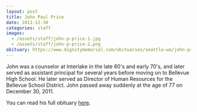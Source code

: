 ```yaml
---
layout: post
title: John Paul Price
date: 2011-12-30
categories: staff
images:
  - /assets/staff/john-p-price-1.jpg
  - /assets/staff/john-p-price-2.png
obituary: https://www.dignitymemorial.com/obituaries/seattle-wa/john-price-4946483
---
```

John was a counselor at Interlake in the late 60's and early 70's, and later served as assistant principal for several years before moving on to Bellevue High School. He later served as Director of Human Resources for the Bellevue School District. John passed away suddenly at the age of 77 on December 30, 2011.

You can read his full obituary [here](https://www.dignitymemorial.com/obituaries/seattle-wa/john-price-4946483).
